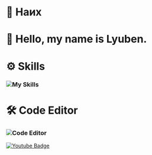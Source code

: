   # 📌 Наих
# 👋 Hello, my name is **Lyuben.**
# ⚙️ Skills
###    ![My Skills](https://skillicons.dev/icons?i=python,c,lua,html,rust)
# 🛠️ Code Editor
###    ![Code Editor](https://skillicons.dev/icons?i=vscode)

[![Youtube Badge](https://img.shields.io/youtube/channel/subscribers/UC0RL_1zazhFnqplgCflSrlgstyle=social)](https://www.youtube.com/@bor666/featured)
